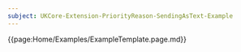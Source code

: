 ```yaml
---
subject: UKCore-Extension-PriorityReason-SendingAsText-Example
---
```

{{page:Home/Examples/ExampleTemplate.page.md}}
